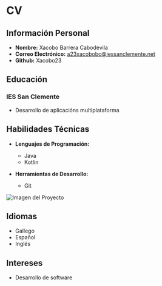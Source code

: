# CV

## Información Personal
- **Nombre:** Xacobo Barrera Cabodevila
- **Correo Electrónico:** a23xacobobc@iessanclemente.net
- **Github:** Xacobo23

## Educación
### IES San Clemente
- Desarrollo de aplicacións multiplataforma

## Habilidades Técnicas
- **Lenguajes de Programación:**
  - Java
  - Kotlin

- **Herramientas de Desarrollo:**
  - Git

![Imagen del Proyecto](url_de_la_imagen.jpg)

## Idiomas
- Gallego
- Español
- Inglés

## Intereses
- Desarrollo de software